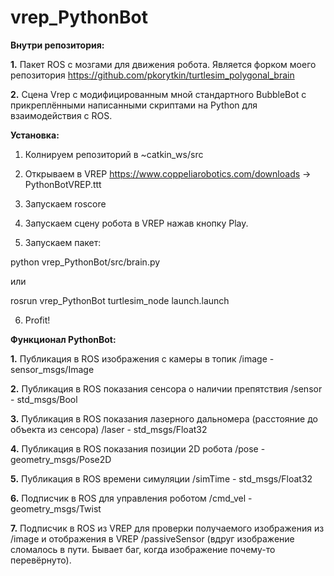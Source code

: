 # vrep_PythonBot

**Внутри репозитория:**

**1.** Пакет ROS с мозгами для движения робота. Является форком моего репозитория https://github.com/pkorytkin/turtlesim_polygonal_brain

**2.** Сцена Vrep с модифицированным мной стандартного BubbleBot с прикреплёнными написанными скриптами на Python для взаимодействия с ROS.

**Установка:**

1. Колнируем репозиторий в ~catkin_ws/src

2. Открываем в VREP https://www.coppeliarobotics.com/downloads -> PythonBotVREP.ttt

3. Запускаем roscore

4. Запускаем сцену робота в VREP нажав кнопку Play.

5. Запускаем пакет:

python vrep_PythonBot/src/brain.py 

или 

rosrun vrep_PythonBot turtlesim_node launch.launch

6. Profit!

**Функционал PythonBot:**

**1.** Публикация в ROS изображения с камеры в топик /image - sensor_msgs/Image

**2.** Публикация в ROS показания сенсора о наличии препятствия /sensor - std_msgs/Bool

**3.** Публикация в ROS показания лазерного дальномера (расстояние до объекта из сенсора) /laser - std_msgs/Float32

**4.** Публикация в ROS показания позиции 2D робота /pose - geometry_msgs/Pose2D

**5.** Публикация в ROS времени симуляции /simTime - std_msgs/Float32

**6.** Подписчик в ROS для управления роботом /cmd_vel - geometry_msgs/Twist

**7.** Подписчик в ROS из VREP для проверки получаемого изображения из /image и отображения в VREP /passiveSensor (вдруг изображение сломалось в пути. Бывает баг, когда изображение почему-то перевёрнуто).
